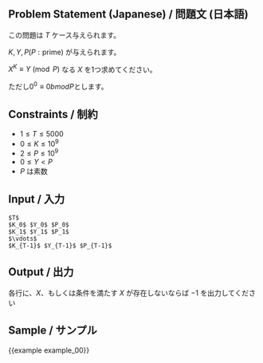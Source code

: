 Problem Statement (Japanese) / 問題文 (日本語)
---------

この問題は $T$ ケース与えられます。

$K, Y, P(P: \textrm{prime})$ が与えられます。

$X^K \equiv Y \pmod{P}$ なる $X$ を1つ求めてください。

ただし$0^0 \equiv 0 bmod{P}$とします。

Constraints / 制約
---------

- $1 \leq T \leq 5000$
- $0 \leq K \leq 10^9$
- $2 \leq P \leq 10^9$
- $0 \leq Y < P$
- $P$ は素数

Input / 入力
---------

```
$T$
$K_0$ $Y_0$ $P_0$
$K_1$ $Y_1$ $P_1$
$\vdots$
$K_{T-1}$ $Y_{T-1}$ $P_{T-1}$
```

Output / 出力
---------

各行に、$X$、もしくは条件を満たす $X$ が存在しないならば $-1$ を出力してください

Sample / サンプル
---------

{{example example_00}}
